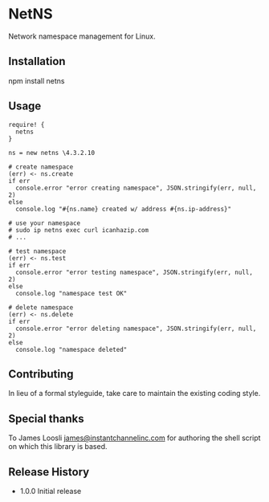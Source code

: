 NetNS
=====

Network namespace management for Linux.

## Installation

  npm install netns

## Usage

```
require! {
  netns
}

ns = new netns \4.3.2.10

# create namespace
(err) <- ns.create
if err
  console.error "error creating namespace", JSON.stringify(err, null, 2)
else
  console.log "#{ns.name} created w/ address #{ns.ip-address}"

# use your namespace
# sudo ip netns exec curl icanhazip.com
# ...

# test namespace
(err) <- ns.test
if err
  console.error "error testing namespace", JSON.stringify(err, null, 2)
else
  console.log "namespace test OK"

# delete namespace
(err) <- ns.delete
if err
  console.error "error deleting namespace", JSON.stringify(err, null, 2)
else
  console.log "namespace deleted"
```

## Contributing

In lieu of a formal styleguide, take care to maintain the existing coding style.

## Special thanks

To James Loosli <james@instantchannelinc.com> for authoring the shell script on which this library is based.

## Release History

* 1.0.0 Initial release
